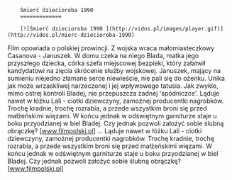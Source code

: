 
        Śmierć dziecioroba 1990 
        =============
        
        [![Śmierć dziecioroba 1990 ](http://vidos.pl/images/player.gif)](http://vidos.pl/mierc-dziecioroba-1990)
        
        
 Film opowiada o polskiej prowincji. Z wojska wraca małomiasteczkowy Casanova - Januszek. W domu czeka na niego Blada, matka jego przyszłego dziecka, córka szefa miejscowej bezpieki, który załatwił kandydatowi na zięcia skrócenie służby wojskowej. Januszek, mający na sumieniu niejedno złamane serce niewieście, nie pali się do ożenku. Unika jak może wrzaskliwej narzeczonej i jej wpływowego tatusia. Jak zwykle, mimo ostrej kontroli Bladej, nie przepuszcza żadnej 'spódniczce'. Ląduje nawet w łóżku Lali - ciotki dziewczyny, zamożnej producentki nagrobków. Trochę kradnie, trochę rozrabia, a przede wszystkim broni się przed małżeńskimi więzami. W końcu jednak w odświętnym garniturze staje u boku przyodzianej w biel Bladej. Czy jednak pozwoli założyć sobie ślubną obrączkę? [www.filmpolski.pl]  ... Ląduje nawet w łóżku Lali - ciotki dziewczyny, zamożnej producentki nagrobków. Trochę kradnie, trochę rozrabia, a przede wszystkim broni się przed małżeńskimi więzami. W końcu jednak w odświętnym garniturze staje u boku przyodzianej w biel Bladej. Czy jednak pozwoli założyć sobie ślubną obrączkę? [www.filmpolski.pl]
    